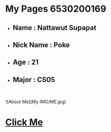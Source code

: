 # My Pages 6530200169
- <h2>Name : Nattawut Supapat</h2> 
- <h2>Nick Name : Poke</h2> 
- <h2>Age : 21</h2> 
- <h2>Major : CS05</h2> 
<br>

![About Me](My IMG/ME.jpg)
<br>
[<h1>Click Me</h1>](algorithm.md)
